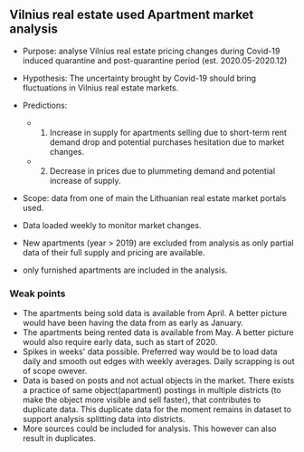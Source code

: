 ## Vilnius real estate used Apartment market analysis

* Purpose: analyse Vilnius real estate pricing changes during Covid-19 induced quarantine and post-quarantine period (est. 2020.05-2020.12)
* Hypothesis: The uncertainty brought by Covid-19 should bring fluctuations in Vilnius real estate markets.
* Predictions:
  * 1. Increase in supply for apartments selling due to short-term rent demand drop and potential purchases hesitation due to market changes.
  * 2. Decrease in prices due to plummeting demand and potential increase of supply.

* Scope: data from one of main the Lithuanian real estate market portals used.
* Data loaded weekly to monitor market changes.
* New apartments (year > 2019) are excluded from analysis as only partial data of their full supply and pricing are  available.
* only furnished apartments are included in the analysis.  
### Weak points
* The apartments being sold data is available from April. A better picture would have been having the data from as early as January.
* The apartments being rented data is available from May. A better picture would also require early data, such as start of 2020.
* Spikes in weeks' data possible. Preferred way would be to load data daily and smooth out edges with weekly averages. Daily scrapping is out of scope owever.
* Data is based on posts and not actual objects in the market. There exists a practice of same object(apartment) postings in multiple districts (to make the object more visible and sell faster), that contributes to duplicate data. This duplicate data for the moment remains in dataset to support analysis splitting data into districts. 
* More sources could be included for analysis. This however can also result in duplicates.

